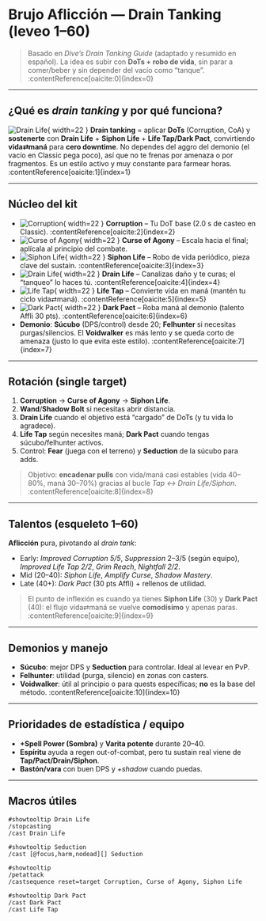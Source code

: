 # Brujo Aflicción — Drain Tanking (leveo 1–60)

> Basado en *Dive’s Drain Tanking Guide* (adaptado y resumido en español). La idea es subir con **DoTs + robo de vida**, sin parar a comer/beber y sin depender del vacío como “tanque”. :contentReference[oaicite:0]{index=0}

---

## ¿Qué es *drain tanking* y por qué funciona?

![Drain Life](https://wow.zamimg.com/images/wow/icons/large/spell_shadow_lifedrain02.jpg){ width=22 } **Drain tanking** = aplicar **DoTs** (Corruption, CoA) y **sostenerte** con **Drain Life** + **Siphon Life** + **Life Tap/Dark Pact**, convirtiendo **vida⇄maná** para **cero downtime**. No dependes del aggro del demonio (el vacío en Classic pega poco), así que no te frenas por amenaza o por fragmentos. Es un estilo activo y muy constante para farmear horas. :contentReference[oaicite:1]{index=1}

---

## Núcleo del kit

- ![Corruption](https://wow.zamimg.com/images/wow/icons/large/spell_shadow_abominationexplosion.jpg){ width=22 } **Corruption** – Tu DoT base (2.0 s de casteo en Classic). :contentReference[oaicite:2]{index=2}  
- ![Curse of Agony](https://wow.zamimg.com/images/wow/icons/large/spell_shadow_curseofsargeras.jpg){ width=22 } **Curse of Agony** – Escala hacia el final; aplícala al principio del combate.  
- ![Siphon Life](https://wow.zamimg.com/images/wow/icons/large/spell_shadow_requiem.jpg){ width=22 } **Siphon Life** – Robo de vida periódico, pieza clave del sustain. :contentReference[oaicite:3]{index=3}  
- ![Drain Life](https://wow.zamimg.com/images/wow/icons/large/spell_shadow_lifedrain02.jpg){ width=22 } **Drain Life** – Canalizas daño y te curas; el “tanqueo” lo haces tú. :contentReference[oaicite:4]{index=4}  
- ![Life Tap](https://wow.zamimg.com/images/wow/icons/large/spell_shadow_burningspirit.jpg){ width=22 } **Life Tap** – Convierte vida en maná (mantén tu ciclo vida⇄maná). :contentReference[oaicite:5]{index=5}  
- ![Dark Pact](https://wow.zamimg.com/images/wow/icons/large/spell_shadow_darkritual.jpg){ width=22 } **Dark Pact** – Roba maná al demonio (talento Affli 30 pts). :contentReference[oaicite:6]{index=6}  
- **Demonio**: **Súcubo** (DPS/control) desde 20; **Felhunter** si necesitas purgas/silencios. El **Voidwalker** es más lento y se queda corto de amenaza (justo lo que evita este estilo). :contentReference[oaicite:7]{index=7}

---

## Rotación (single target)

1) **Corruption** → **Curse of Agony** → **Siphon Life**.  
2) **Wand**/**Shadow Bolt** si necesitas abrir distancia.  
3) **Drain Life** cuando el objetivo está “cargado” de DoTs (y tu vida lo agradece).  
4) **Life Tap** según necesites maná; **Dark Pact** cuando tengas súcubo/felhunter activos.  
5) Control: **Fear** (juega con el terreno) y **Seduction** de la súcubo para adds.

> Objetivo: **encadenar pulls** con vida/maná casi estables (vida 40–80%, maná 30–70%) gracias al bucle *Tap ↔ Drain Life/Siphon*. :contentReference[oaicite:8]{index=8}

---

## Talentos (esqueleto 1–60)

**Aflicción** pura, pivotando al *drain tank*:

- Early: *Improved Corruption 5/5*, *Suppression* 2–3/5 (según equipo), *Improved Life Tap 2/2*, *Grim Reach*, *Nightfall 2/2*.  
- Mid (20–40): *Siphon Life*, *Amplify Curse*, *Shadow Mastery*.  
- Late (40+): *Dark Pact* (30 pts Affli) + rellenos de utilidad.

> El punto de inflexión es cuando ya tienes **Siphon Life** (30) y **Dark Pact** (40): el flujo vida⇄maná se vuelve **comodísimo** y apenas paras. :contentReference[oaicite:9]{index=9}

---

## Demonios y manejo

- **Súcubo**: mejor DPS y **Seduction** para controlar. Ideal al levear en PvP.  
- **Felhunter**: utilidad (purga, silencio) en zonas con casters.  
- **Voidwalker**: útil al principio o para quests específicas; **no** es la base del método. :contentReference[oaicite:10]{index=10}

---

## Prioridades de estadística / equipo

- **+Spell Power (Sombra)** y **Varita potente** durante 20–40.  
- **Espíritu** ayuda a regen out-of-combat, pero tu sustain real viene de **Tap/Pact/Drain/Siphon**.  
- **Bastón/vara** con buen DPS y *+shadow* cuando puedas.

---

## Macros útiles

```macro
#showtooltip Drain Life
/stopcasting
/cast Drain Life

#showtooltip Seduction
/cast [@focus,harm,nodead][] Seduction

#showtooltip
/petattack
/castsequence reset=target Corruption, Curse of Agony, Siphon Life

#showtooltip Dark Pact
/cast Dark Pact
/cast Life Tap
